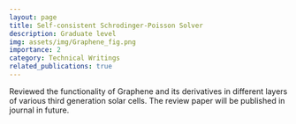 ```yaml
---
layout: page
title: Self-consistent Schrodinger-Poisson Solver
description: Graduate level
img: assets/img/Graphene_fig.png
importance: 2
category: Technical Writings
related_publications: true
---
```


Reviewed the functionality of Graphene and its derivatives in different layers of various third generation solar cells. The review paper will be published in journal in future.
